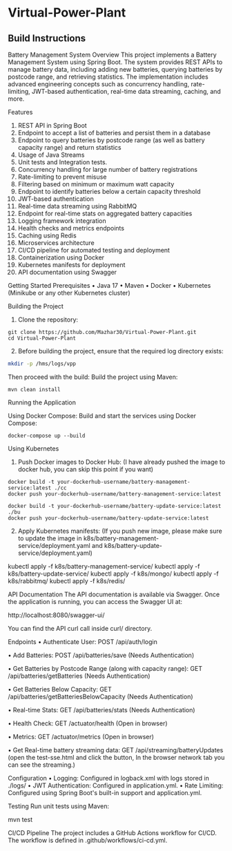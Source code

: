 # Virtual-Power-Plant

## Build Instructions

Battery Management System
Overview
This project implements a Battery Management System using Spring Boot. 
The system provides REST APIs to manage battery data, including adding new batteries, querying batteries by postcode range, 
and retrieving statistics. The implementation includes advanced engineering concepts such as concurrency handling, 
rate-limiting, JWT-based authentication, real-time data streaming, caching, and more.

Features
1. REST API in Spring Boot
2. Endpoint to accept a list of batteries and persist them in a database
3. Endpoint to query batteries by postcode range (as well as battery capacity range) and return statistics
4. Usage of Java Streams
5. Unit tests and Integration tests.
6. Concurrency handling for large number of battery registrations
7. Rate-limiting to prevent misuse
8. Filtering based on minimum or maximum watt capacity
9. Endpoint to identify batteries below a certain capacity threshold
10. JWT-based authentication
11. Real-time data streaming using RabbitMQ
12. Endpoint for real-time stats on aggregated battery capacities
13. Logging framework integration
14. Health checks and metrics endpoints
15. Caching using Redis
16. Microservices architecture
18. CI/CD pipeline for automated testing and deployment
19. Containerization using Docker
20. Kubernetes manifests for deployment
21. API documentation using Swagger

Getting Started
Prerequisites
•  Java 17
•  Maven
•  Docker
•  Kubernetes (Minikube or any other Kubernetes cluster)

Building the Project
1. Clone the repository:

```
git clone https://github.com/Mazhar30/Virtual-Power-Plant.git
cd Virtual-Power-Plant
```

2. Before building the project, ensure that the required log directory exists:
```bash
mkdir -p /hms/logs/vpp
```
Then proceed with the build:
Build the project using Maven:
```
mvn clean install
```

Running the Application

Using Docker Compose:
Build and start the services using Docker Compose:
```
docker-compose up --build
```

Using Kubernetes

1. Push Docker images to Docker Hub: (I have already pushed the image to docker hub, you can skip this point if you want)
```
docker build -t your-dockerhub-username/battery-management-service:latest ./cc
docker push your-dockerhub-username/battery-management-service:latest

docker build -t your-dockerhub-username/battery-update-service:latest ./bu
docker push your-dockerhub-username/battery-update-service:latest
```
2. Apply Kubernetes manifests: (If you push new image, please make sure to update the image in 
       k8s/battery-management-service/deployment.yaml and k8s/battery-update-service/deployment.yaml)

kubectl apply -f k8s/battery-management-service/
kubectl apply -f k8s/battery-update-service/
kubectl apply -f k8s/mongo/
kubectl apply -f k8s/rabbitmq/
kubectl apply -f k8s/redis/

API Documentation
The API documentation is available via Swagger. Once the application is running, you can access the Swagger UI at:

http://localhost:8080/swagger-ui/

You can find the API curl call inside curl/ directory.

Endpoints
•  Authenticate User: POST /api/auth/login

•  Add Batteries: POST /api/batteries/save  (Needs Authentication)

•  Get Batteries by Postcode Range (along with capacity range): GET /api/batteries/getBatteries (Needs Authentication)

•  Get Batteries Below Capacity: GET /api/batteries/getBatteriesBelowCapacity (Needs Authentication)

•  Real-time Stats: GET /api/batteries/stats  (Needs Authentication)

•  Health Check: GET /actuator/health (Open in browser)

•  Metrics: GET /actuator/metrics (Open in browser)

•  Get Real-time battery streaming data: GET /api/streaming/batteryUpdates (open the test-sse.html and click the button, 
                                                                            In the browser network tab you can see the streaming.)

Configuration
•  Logging: Configured in logback.xml with logs stored in ./logs/
•  JWT Authentication: Configured in application.yml.
•  Rate Limiting: Configured using Spring Boot's built-in support and application.yml.

Testing
Run unit tests using Maven:

mvn test

CI/CD Pipeline
The project includes a GitHub Actions workflow for CI/CD. The workflow is defined in .github/workflows/ci-cd.yml.